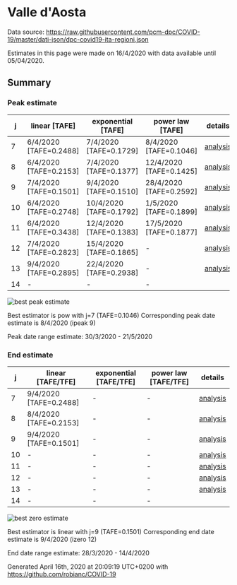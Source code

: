 # Valle d'Aosta


Data source: https://raw.githubusercontent.com/pcm-dpc/COVID-19/master/dati-json/dpc-covid19-ita-regioni.json

Estimates in this page were made on 16/4/2020 with data available until 05/04/2020.


## Summary 

### Peak estimate 
|j|linear [TAFE]|exponential [TAFE]|power law [TAFE]|details|
|---|----|-----------|---------|-------|
|7|6/4/2020 [TAFE=0.2488]|7/4/2020 [TAFE=0.1729]|8/4/2020 [TAFE=0.1046]|[analysis](COVID-19_valle_d'aosta_j7_2020-04-05.md)|
|8|6/4/2020 [TAFE=0.2153]|7/4/2020 [TAFE=0.1377]|12/4/2020 [TAFE=0.1425]|[analysis](COVID-19_valle_d'aosta_j8_2020-04-05.md)|
|9|7/4/2020 [TAFE=0.1501]|9/4/2020 [TAFE=0.1510]|28/4/2020 [TAFE=0.2592]|[analysis](COVID-19_valle_d'aosta_j9_2020-04-05.md)|
|10|6/4/2020 [TAFE=0.2748]|10/4/2020 [TAFE=0.1792]|1/5/2020 [TAFE=0.1899]|[analysis](COVID-19_valle_d'aosta_j10_2020-04-05.md)|
|11|6/4/2020 [TAFE=0.3438]|12/4/2020 [TAFE=0.1383]|17/5/2020 [TAFE=0.1877]|[analysis](COVID-19_valle_d'aosta_j11_2020-04-05.md)|
|12|7/4/2020 [TAFE=0.2823]|15/4/2020 [TAFE=0.1865]|-|[analysis](COVID-19_valle_d'aosta_j12_2020-04-05.md)|
|13|9/4/2020 [TAFE=0.2895]|22/4/2020 [TAFE=0.2938]|-|[analysis](COVID-19_valle_d'aosta_j13_2020-04-05.md)|
|14|-|-|-||

![best peak estimate](COVID-19_valle_d'aosta_j7_2020-04-05.png)

Best estimator is pow with j=7 (TAFE=0.1046)
Corresponding peak date estimate is 8/4/2020 (ipeak 9)


Peak date range estimate: 30/3/2020 - 21/5/2020

### End estimate 
|j|linear [TAFE/TFE]|exponential [TAFE/TFE]|power law [TAFE/TFE]|details|
|---|----|-----------|---------|-------|
|7|9/4/2020 [TAFE=0.2488]|-|-|[analysis](COVID-19_valle_d'aosta_j7_2020-04-05.md)|
|8|8/4/2020 [TAFE=0.2153]|-|-|[analysis](COVID-19_valle_d'aosta_j8_2020-04-05.md)|
|9|9/4/2020 [TAFE=0.1501]|-|-|[analysis](COVID-19_valle_d'aosta_j9_2020-04-05.md)|
|10|-|-|-|[analysis](COVID-19_valle_d'aosta_j10_2020-04-05.md)|
|11|-|-|-|[analysis](COVID-19_valle_d'aosta_j11_2020-04-05.md)|
|12|-|-|-|[analysis](COVID-19_valle_d'aosta_j12_2020-04-05.md)|
|13|-|-|-|[analysis](COVID-19_valle_d'aosta_j13_2020-04-05.md)|
|14|-|-|-||

![best zero estimate](COVID-19_valle_d'aosta_j9_2020-04-05.png)

Best estimator is linear with j=9 (TAFE=0.1501)
Corresponding end date estimate is 9/4/2020 (izero 12)


End date range estimate: 28/3/2020 - 14/4/2020

Generated April 16th, 2020 at 20:09:19 UTC+0200 with https://github.com/robianc/COVID-19

